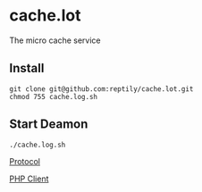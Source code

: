 # cache.lot

The micro cache service

## Install
```
git clone git@github.com:reptily/cache.lot.git
chmod 755 cache.log.sh
```

## Start Deamon
```
./cache.log.sh
```

[Protocol](/PROTOCOL.md)

[PHP Client](https://github.com/reptily/cache.lot-php-client)
